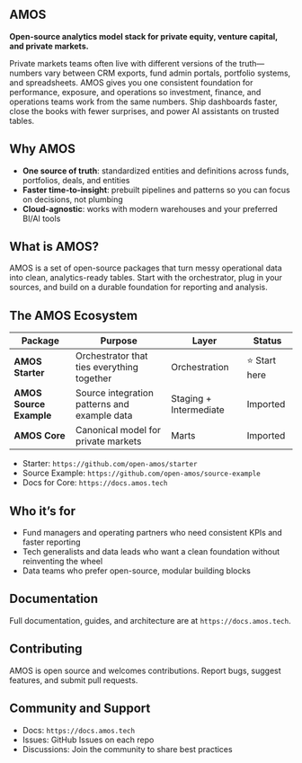 ## AMOS

**Open-source analytics model stack for private equity, venture capital, and private markets.**

Private markets teams often live with different versions of the truth—numbers vary between CRM exports, fund admin portals, portfolio systems, and spreadsheets. AMOS gives you one consistent foundation for performance, exposure, and operations so investment, finance, and operations teams work from the same numbers. Ship dashboards faster, close the books with fewer surprises, and power AI assistants on trusted tables.

## Why AMOS

- **One source of truth**: standardized entities and definitions across funds, portfolios, deals, and entities
- **Faster time-to-insight**: prebuilt pipelines and patterns so you can focus on decisions, not plumbing
- **Cloud-agnostic**: works with modern warehouses and your preferred BI/AI tools

## What is AMOS?

AMOS is a set of open-source packages that turn messy operational data into clean, analytics-ready tables. Start with the orchestrator, plug in your sources, and build on a durable foundation for reporting and analysis.

## The AMOS Ecosystem

| Package | Purpose | Layer | Status |
|---------|---------|-------|--------|
| **AMOS Starter** | Orchestrator that ties everything together | Orchestration | ⭐ Start here |
| **AMOS Source Example** | Source integration patterns and example data | Staging + Intermediate | Imported |
| **AMOS Core** | Canonical model for private markets | Marts | Imported |

- Starter: `https://github.com/open-amos/starter`
- Source Example: `https://github.com/open-amos/source-example`
- Docs for Core: `https://docs.amos.tech`

## Who it’s for

- Fund managers and operating partners who need consistent KPIs and faster reporting
- Tech generalists and data leads who want a clean foundation without reinventing the wheel
- Data teams who prefer open-source, modular building blocks

## Documentation

Full documentation, guides, and architecture are at `https://docs.amos.tech`.

## Contributing

AMOS is open source and welcomes contributions. Report bugs, suggest features, and submit pull requests.

## Community and Support

- Docs: `https://docs.amos.tech`
- Issues: GitHub Issues on each repo
- Discussions: Join the community to share best practices


